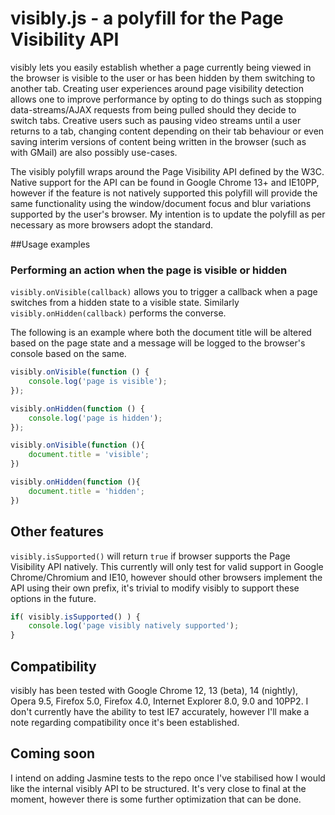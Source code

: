 # visibly.js - a polyfill for the Page Visibility API

visibly lets you easily establish whether a page currently being viewed in the browser is visible to the user or has been hidden by them switching to another tab. Creating user experiences around page visibility detection allows one to improve performance by opting to do things such as stopping data-streams/AJAX requests from being pulled should they decide to switch tabs. Creative users such as pausing video streams until a user returns to a tab, changing content depending on their tab behaviour or even saving interim versions of content being written in the browser (such as with GMail) are also possibly use-cases.

The visibly polyfill wraps around the Page Visibility API defined by the W3C. Native support for the API can be found in Google Chrome 13+ and IE10PP, however if the feature is not natively supported this polyfill will provide the same functionality using the window/document focus and blur variations supported by the user's browser. My intention is to update the polyfill as per necessary as more browsers adopt the standard.


##Usage examples

### Performing an action when the page is visible or hidden

`visibly.onVisible(callback)` allows you to trigger a callback when a page switches from a hidden state to a visible state. Similarly `visibly.onHidden(callback)` performs the converse.

The following is an example where both the document title will be altered based on the page state and a message will be logged to the browser's console based on the same.

```js
visibly.onVisible(function () {
    console.log('page is visible');
});

visibly.onHidden(function () {
    console.log('page is hidden');
});

visibly.onVisible(function (){
	document.title = 'visible';
})

visibly.onHidden(function (){
	document.title = 'hidden';
})
```

## Other features

`visibly.isSupported()` will return `true` if browser supports the Page Visibility API natively. This currently will only test for valid support in Google Chrome/Chromium and IE10, however should other browsers implement the API using their own prefix, it's trivial to modify visibly to support these options in the future.

```js
if( visibly.isSupported() ) {
    console.log('page visibly natively supported');
}
```

## Compatibility

visibly has been tested with Google Chrome 12, 13 (beta), 14 (nightly), Opera 9.5, Firefox 5.0, Firefox 4.0, Internet Explorer 8.0, 9.0 and 10PP2. I don't currently have the ability to test IE7 accurately, however I'll make a note regarding compatibility once it's been established.  

## Coming soon

I intend on adding Jasmine tests to the repo once I've stabilised how I would like the internal visibly API to be structured. It's very close to final at the moment, however there is some further optimization that can be done.
